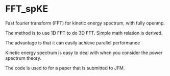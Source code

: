 # FFT_spKE
Fast fourier transform (FFT) for kinetic energy spectrum, with fully openmp.

The method is to use 1D FFT to do 3D FFT. Simple math relation is derived.

The advantage is that it can easily achieve parallel performance

Kinetic energy spectrum is easy to deal with when you consider the power spectrum theory. 

The code is used to for a paper that is submitted to JFM. 
